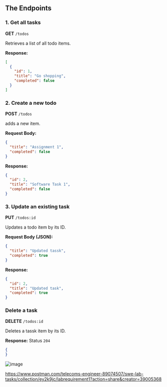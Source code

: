 ## The Endpoints

### 1. Get all tasks
**GET** `/todos`

Retrieves a list of all todo items.

**Response:**
```json
[
  {
    "id": 1,
    "title": "Go shopping",
    "completed": false
  }
]
```

### 2. Create a new todo
**POST** `/todos`

adds a new item.

**Request Body:**
```json
{
  "title": "Assignment 1",
  "completed": false
}
```
**Response:**
```json
{
  "id": 2,
  "title": "Software Task 1",
  "completed": false
}

```

### 3. Update an existing task
**PUT** `/todos:id`

Updates a todo item by its ID.

**Request Body (JSON):**
```json
{
  "title": "Updated tassk",
  "completed": true
}
```
**Response:**
```json
{
  "id": 2,
  "title": "Updated task",
  "completed": true
}
```

### Delete a task
**DELETE** `/todos:id`

Deletes a tassk item by its ID.

**Response:**
Status `204 `
```json
{
}
```
![image](https://github.com/user-attachments/assets/6f54cad7-b273-4bf8-9af1-f35188e66984)

https://www.postman.com/telecoms-engineer-89074507/swe-lab-tasks/collection/ey2k9jc/labrequirement1?action=share&creator=39005368
